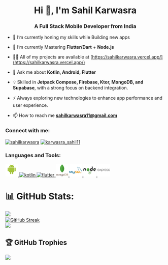 <h1 align="center">Hi 👋, I'm Sahil Karwasra</h1>
<h3 align="center">A Full Stack Mobile Developer from India</h3>

- 🔭 I’m currently honing my skills while Building new apps

- 🌱 I’m currently Mastering **Flutter/Dart** + **Node.js**

- 👨‍💻 All of my projects are available at [https://sahilkarwasra.vercel.app/](https://sahilkarwasra.vercel.app/)

- 💬 Ask me about **Kotlin, Android, Flutter**

- 💡 Skilled in **Jetpack Compose, Firebase, Ktor, MongoDB, and Supabase**, with a strong focus on backend integration.  

- ⚡ Always exploring new technologies to enhance app performance and user experience.  

- 📫 How to reach me **sahilkarwasra11@gmail.com**

<h3 align="left">Connect with me:</h3>
<p align="left">
<a href="https://linkedin.com/in/sahilkarwasra" target="blank"><img align="center" src="https://raw.githubusercontent.com/rahuldkjain/github-profile-readme-generator/master/src/images/icons/Social/linked-in-alt.svg" alt="sahilkarwasra" height="30" width="40" /></a>
<a href="https://instagram.com/karwasra_sahil11" target="blank"><img align="center" src="https://raw.githubusercontent.com/rahuldkjain/github-profile-readme-generator/master/src/images/icons/Social/instagram.svg" alt="karwasra_sahil11" height="30" width="40" /></a>
</p>

<h3 align="left">Languages and Tools:</h3>
<p align="left"> <a href="https://developer.android.com" target="_blank" rel="noreferrer"> <img src="https://raw.githubusercontent.com/devicons/devicon/master/icons/android/android-original-wordmark.svg" alt="android" width="40" height="40"/> </a>  <a href="https://kotlinlang.org" target="_blank" rel="noreferrer"> <img src="https://www.vectorlogo.zone/logos/kotlinlang/kotlinlang-icon.svg" alt="kotlin" width="40" height="40"/> </a><a href="https://flutter.dev" target="_blank" rel="noreferrer"> <img src="https://www.vectorlogo.zone/logos/flutterio/flutterio-icon.svg" alt="flutter" width="40" height="40"/> </a> <a href="https://www.mongodb.com/" target="_blank" rel="noreferrer"> <img src="https://raw.githubusercontent.com/devicons/devicon/master/icons/mongodb/mongodb-original-wordmark.svg" alt="mongodb" width="40" height="40"/> </a> <a href="https://www.mysql.com/" target="_blank" rel="noreferrer"> <img src="https://raw.githubusercontent.com/devicons/devicon/master/icons/mysql/mysql-original-wordmark.svg" alt="mysql" width="40" height="40"/> </a> <a href="https://nodejs.org" target="_blank" rel="noreferrer"> <img src="https://raw.githubusercontent.com/devicons/devicon/master/icons/nodejs/nodejs-original-wordmark.svg" alt="nodejs" width="40" height="40"/> </a><a href="https://expressjs.com" target="_blank" rel="noreferrer"> <img src="https://raw.githubusercontent.com/devicons/devicon/master/icons/express/express-original-wordmark.svg" alt="express" width="40" height="40"/> </a>  </p>


# 📊 GitHub Stats:
![](https://github-readme-stats.vercel.app/api?username=sahilkarwasra&theme=radical&hide_border=false&include_all_commits=true&count_private=true)<br/>
[![GitHub Streak](https://github-readme-streak-stats-azure-delta.vercel.app?user=SahilKarwasra&theme=radical)](https://git.io/streak-stats) <br/>
![](https://github-readme-stats.vercel.app/api/top-langs/?username=sahilkarwasra&theme=radical&hide_border=false&include_all_commits=true&count_private=true&layout=compact)

## 🏆 GitHub Trophies
![](https://github-profile-trophy.vercel.app/?username=sahilkarwasra&theme=radical&no-frame=false&no-bg=false&margin-w=4)
